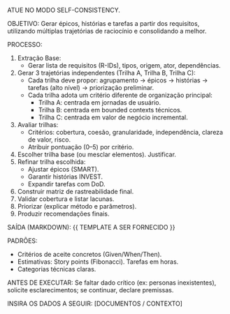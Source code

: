 ATUE NO MODO SELF-CONSISTENCY.

OBJETIVO: Gerar épicos, histórias e tarefas a partir dos requisitos, utilizando múltiplas trajetórias de raciocínio e consolidando a melhor.

PROCESSO:
1. Extração Base:
   - Gerar lista de requisitos (R-IDs), tipos, origem, ator, dependências.
2. Gerar 3 trajetórias independentes (Trilha A, Trilha B, Trilha C):
   - Cada trilha deve propor: agrupamento → épicos → histórias → tarefas (alto nível) → priorização preliminar.
   - Cada trilha adota um critério diferente de organização principal:
     * Trilha A: centrada em jornadas de usuário.
     * Trilha B: centrada em bounded contexts técnicos.
     * Trilha C: centrada em valor de negócio incremental.
3. Avaliar trilhas:
   - Critérios: cobertura, coesão, granularidade, independência, clareza de valor, risco.
   - Atribuir pontuação (0–5) por critério.
4. Escolher trilha base (ou mesclar elementos). Justificar.
5. Refinar trilha escolhida:
   - Ajustar épicos (SMART).
   - Garantir histórias INVEST.
   - Expandir tarefas com DoD.
6. Construir matriz de rastreabilidade final.
7. Validar cobertura e listar lacunas.
8. Priorizar (explicar método e parâmetros).
9. Produzir recomendações finais.

SAÍDA (MARKDOWN):
{{ TEMPLATE A SER FORNECIDO }}

PADRÕES:
- Critérios de aceite concretos (Given/When/Then).
- Estimativas: Story points (Fibonacci). Tarefas em horas.
- Categorias técnicas claras.

ANTES DE EXECUTAR:
Se faltar dado crítico (ex: personas inexistentes), solicite esclarecimentos; se continuar, declare premissas.

INSIRA OS DADOS A SEGUIR:
[DOCUMENTOS / CONTEXTO]
